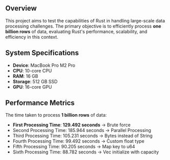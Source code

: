 ## Overview

This project aims to test the capabilities of Rust in handling large-scale data processing challenges. The primary objective is to efficiently process **one billion rows** of data, evaluating Rust's performance, scalability, and efficiency in this context.

## System Specifications

- **Device**: MacBook Pro M2 Pro
- **CPU**: 10-core CPU
- **RAM**: 16 GB
- **Storage**: 512 GB SSD
- **GPU**: 16-core GPU

## Performance Metrics

The time taken to process **1 billion rows** of data:

- **First Processing Time**: **129.492 seconds** -> Brute force
- Second Processing Time: 185.944 seconds -> Parallel Processing
- Third Processing Time: 105.231 seconds -> Bytes instead of String
- Fourth Processing Time: 99.492 seconds -> Custom float type
- Fifth Processing Time: 90.205 seconds -> Map key to u64
- Sixth Processing Time: 88.782 seconds -> Vec initialize with capacity
